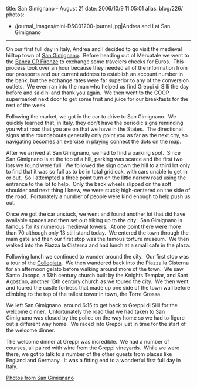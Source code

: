 title: San Gimignano - August 21
date: 2006/10/9 11:05:01
alias: blog/226/
photos:
- /journal_images/mini-DSC01200-journal.jpg|Andrea and I at San Gimignano
---
On our first full day in Italy, Andrea and I decided to go visit the medieval hilltop town of [San Gimignano](http://en.wikipedia.org/wiki/San_Gimignano).  Before heading out of Mercatale we went to the [Banca CR Firenze](http://www.bancacrfirenze.it/) to exchange some travelers checks for Euros.  This process took over an hour because they needed all of the information from our passports and our current address to establish an account number in the bank, but the exchange rates were far superior to any of the conversion outlets.  We even ran into the man who helped us find Greppi di Silli the day before and said hi and thank you again.  We then went to the COOP supermarket next door to get some fruit and juice for our breakfasts for the rest of the week.

Following the market, we got in the car to drive to San Gimignano.  We quickly learned that, in Italy, they don't have the periodic signs reminding you what road that you are on that we have in the States.  The directional signs at the roundabouts generally only point you as far as the next city, so navigating becomes an exercise in playing connect the dots on the map. 

After we arrived at San Gimignano, we had to find a parking spot.  Since San Gimignano is at the top of a hill, parking was scarce and the first two lots we found were full.  We followed the sign down the hill to a third lot only to find that it was so full as to be in total gridlock, with cars unable to get in or out.  So I attempted a three point turn on the little narrow road using the entrance to the lot to help.  Only the back wheels slipped on the soft shoulder and next thing I knew, we were stuck; high-centered on the side of the road.  Fortunately a number of people were kind enough to help push us out.

Once we got the car unstuck, we went and found another lot that did have available spaces and then set out hiking up to the city.  San Gimignano is famous for its numerous medieval towers.  At one point there were more than 70 although only 13 still stand today.  We entered the town through the main gate and then our first stop was the famous torture museum.  We then walked into the Piazza la Cisterna and had lunch at a small cafe in the plaza.

Following lunch we continued to wander around the city.  Our first stop was a tour of the [Collegiata](http://en.wikipedia.org/wiki/Collegiata_di_San_Gimignano).  We then wandered back into the Piazza la Cisterna for an afternoon gelato before walking around more of the town.  We saw Santo Jacopo, a 13th century church built by the Knights Templar, and Sant Agostino, another 13th century church as we toured the city.  We then went and toured the castle fortress that made up one side of the town wall before climbing to the top of the tallest tower in town, the Torre Grossa.

We left San Gimignano  around 6:15 to get back to Greppi di Silli for the welcome dinner.  Unfortunately the road that we had taken to San Gimignano was closed by the police on the way home so we had to figure out a different way home.  We raced into Greppi just in time for the start of the welcome dinner. 

The welcome dinner at Greppi was incredible.  We had a number of courses, all paired with wine from the Greppi vineyards.  While we were there, we got to talk to a number of the other guests from places like England and Germany.  It was a fitting end to a wonderful first full day in Italy.

[Photos from San Gimignano](PhotoAlbum.aspx?ID=ITALY2006-DAY2)